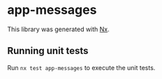 # app-messages

This library was generated with [Nx](https://nx.dev).

## Running unit tests

Run `nx test app-messages` to execute the unit tests.
